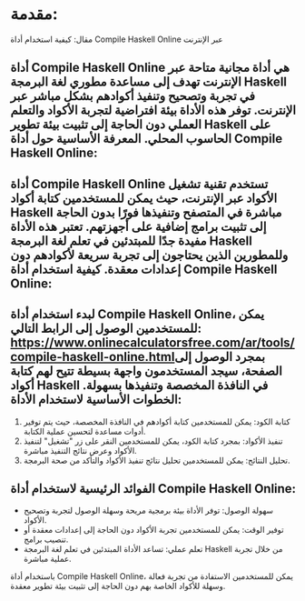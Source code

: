 مقدمة:
======

مقال: كيفية استخدام أداة Compile Haskell Online عبر الإنترنت

أداة Compile Haskell Online هي أداة مجانية متاحة عبر الإنترنت تهدف إلى مساعدة مطوري لغة البرمجة Haskell في تجربة وتصحيح وتنفيذ أكوادهم بشكل مباشر عبر الإنترنت. توفر هذه الأداة بيئة افتراضية لتجربة الأكواد والتعلم العملي دون الحاجة إلى تثبيت بيئة تطوير Haskell على الحاسوب المحلي.  المعرفة الأساسية حول أداة Compile Haskell Online: 
---------------------------------------------------

أداة Compile Haskell Online تستخدم تقنية تشغيل الأكواد عبر الإنترنت، حيث يمكن للمستخدمين كتابة أكواد Haskell مباشرة في المتصفح وتنفيذها فورًا بدون الحاجة إلى تثبيت برامج إضافية على أجهزتهم. تعتبر هذه الأداة مفيدة جدًا للمبتدئين في تعلم لغة البرمجة Haskell وللمطورين الذين يحتاجون إلى تجربة سريعة لأكوادهم دون إعدادات معقدة.  كيفية استخدام أداة Compile Haskell Online: 
--------------------------------------------

لبدء استخدام أداة Compile Haskell Online، يمكن للمستخدمين الوصول إلى الرابط التالي: <https://www.onlinecalculatorsfree.com/ar/tools/compile-haskell-online.html>بمجرد الوصول إلى الصفحة، سيجد المستخدمون واجهة بسيطة تتيح لهم كتابة أكواد Haskell في النافذة المخصصة وتنفيذها بسهولة.  الخطوات الأساسية لاستخدام الأداة: 
-----------------------------------

1. كتابة الكود: يمكن للمستخدمين كتابة أكوادهم في النافذة المخصصة، حيث يتم توفير أدوات مساعدة لتحسين عملية الكتابة.
2. تنفيذ الأكواد: بمجرد كتابة الكود، يمكن للمستخدمين النقر على زر "تشغيل" لتنفيذ الأكواد وعرض نتائج التنفيذ مباشرة.
3. تحليل النتائج: يمكن للمستخدمين تحليل نتائج تنفيذ الأكواد والتأكد من صحة البرمجة.

 الفوائد الرئيسية لاستخدام أداة Compile Haskell Online: 
--------------------------------------------------------

- سهولة الوصول: توفر الأداة بيئة برمجية مريحة وسهلة الوصول لتجربة وتصحيح الأكواد.
- توفير الوقت: يمكن للمستخدمين تجربة الأكواد دون الحاجة إلى إعدادات معقدة أو تنصيب برامج.
- تعلم عملي: تساعد الأداة المبتدئين في تعلم لغة البرمجة Haskell من خلال تجربة عملية مباشرة.

باستخدام أداة Compile Haskell Online، يمكن للمستخدمين الاستفادة من تجربة فعالة وسهلة للأكواد الخاصة بهم دون الحاجة إلى تثبيت بيئة تطوير معقدة.